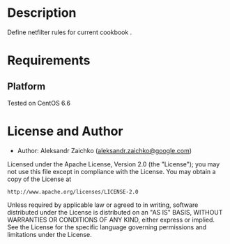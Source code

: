 Description
===========

Define netfilter rules for current cookbook .

Requirements
============

## Platform

Tested on CentOS 6.6


License and Author
==================

- Author: Aleksandr Zaichko (<aleksandr.zaichko@google.com>)

Licensed under the Apache License, Version 2.0 (the "License");
you may not use this file except in compliance with the License.
You may obtain a copy of the License at

    http://www.apache.org/licenses/LICENSE-2.0

Unless required by applicable law or agreed to in writing, software
distributed under the License is distributed on an "AS IS" BASIS,
WITHOUT WARRANTIES OR CONDITIONS OF ANY KIND, either express or implied.
See the License for the specific language governing permissions and
limitations under the License.
